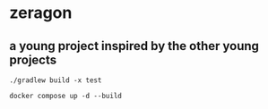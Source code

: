 # zeragon
## a young project inspired by the other young projects

```
./gradlew build -x test
```
```
docker compose up -d --build
```